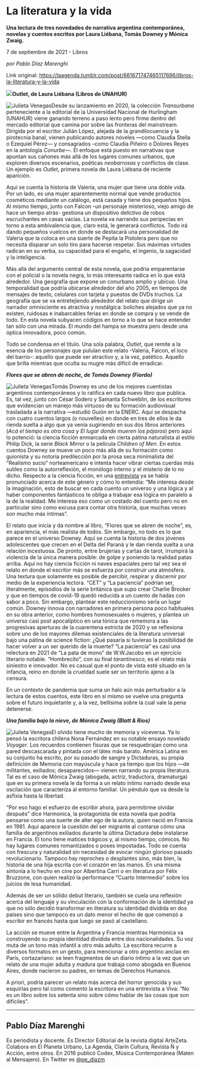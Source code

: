 # La literatura y la vida

**Una lectura de tres novedades de narrativa argentina contemporánea, novelas y cuentos escritos por Laura Liébana, Tomás Downey y Mónica Zwaig.**

7 de septiembre de 2021 - Libros

_por Pablo Díaz Marenghi_

Link original: https://laagenda.tumblr.com/post/661671747465117696/libros-la-literatura-y-la-vida

![](https://64.media.tumblr.com/34e8fca57354195dc642159836c5c488/993075ecb1699ffe-7e/s500x750/242e08def6d8a7d4dd924bafb79c15e0b12b7ac2.png)**Outlet,
de Laura Liébana (Libros de UNAHUR)**

![Julieta Venegas](https://64.media.tumblr.com/7fe36ebd49014dcb7bc5d5a41e4e34b4/993075ecb1699ffe-b3/s250x400/930b042d6a61fc3aec71815e00574366ec2ee130.png)Desde su
lanzamiento en 2020, la colección *Transurbana*
perteneciente a la editorial de la Universidad Nacional de Hurlingham (UNAHUR)
viene ganando terreno a paso lento pero firme dentro del mercado editorial que
camina por sobre las fronteras del mainstream. Dirigida por el escritor Julián
López, alejada de la grandilocuencia y la pirotecnia banal, vienen publicando
autores nóveles —como Claudia Stella o Ezequiel Pérez— y consagrados –como
Claudia Piñeiro o Dolores Reyes en la antología *Conurbe*—. El enfoque está puesto en narrativas que apuntan sus
cañones más allá de los lugares comunes urbanos, que exploren diversos
escenarios, poéticas *neobarrosas* y
conflictos de clase. Un ejemplo es *Outlet*,
primera novela de Laura Liébana de reciente aparición. 

  
Aquí se cuenta la
historia de Valeria, una mujer que tiene una doble vida. Por un lado, es una
mujer aparentemente normal que vende productos cosméticos mediante un catálogo,
está casada y tiene dos pequeños hijos. Al mismo tiempo, junto con Falcon -un
personaje misterioso, viejo amigo de hace un tiempo atrás- gestiona un
dispositivo delictivo de robos escruchantes en casas vacías. La novela va
narrando sus peripecias en torno a esta ambivalencia que, claro está, le
generará conflictos. Todo irá dando pequeños vuelcos en donde se destacará una
personalidad de Valeria que la coloca en una suerte de Pepita la Pistolera pero
que no necesita disparar un solo tiro para hacerse respetar. Sus máximas
virtudes radican en su verba, su capacidad para el engaño, el ingenio, la
sagacidad y la inteligencia. 

Más allá del
argumento central de esta novela, que podría emparentarse con el policial o la
novela negra, lo más interesante radica en lo que está alrededor. Una geografía
que expone un conurbano amplio y ubicuo. Una temporalidad que podría ubicarse
alrededor del año 2005, en tiempos de mensajes de texto, celulares con tarjeta
y puestos de DVDs truchos. La geografía que se va entretejiendo alrededor del
relato que dirige un narrador omnisciente es atractiva y nostálgica: boliches
alejados que ya no existen, ruidosas e inabarcables ferias en donde se compra y
se vende de todo. En esta novela subyacen códigos en torno a lo que se hace
entender tan sólo con una mirada. El mundo del hampa se muestra pero desde una
óptica innovadora, poco común. 

Todo se condensa en
el título. Una sola palabra, *Outlet*,
que remite a la esencia de los personajes que pululan este relato -Valeria,
Falcon, el loco del barrio-: aquello que puede ser atractivo y, a la vez,
patético. Aquello que brilla mientras que oculta su mugre más difícil de
erradicar.

***Flores que se abren
de noche, de Tomás Downey (Fiordo)***

![Julieta Venegas](https://64.media.tumblr.com/2a8342469cb9e68bf795b593ee8d28c1/993075ecb1699ffe-fb/s250x400/972cbfbcd0f4985348841ca7b37606f573ed6e8c.jpg)Tomás Downey es uno
de los mejores cuentistas argentinos contemporáneos y lo ratifica en cada nuevo
libro que publica. Es, tal vez, junto con César Sodero y Samanta Schweblin, de
los escritores que evidencian un manejo más virtuoso de su formación
audiovisual trasladada a la narrativa —estudió Guión en la ENERC. Aquí se
despacha con cuatro cuentos largos (o nouvelles) en donde en tres de ellos le
da rienda suelta a algo que ya venía sugiriendo en sus dos libros anteriores (*Acá el tiempo es otra cosa* y *El lugar donde mueren los pájaros*) pero
aquí lo potenció: la ciencia ficción enmarcada en cierta pátina naturalista al
estilo Philip Dick, la serie *Black Mirror*
o la película *Children of Men*. En
estos cuentos Downey se mueve un poco más allá de su formación como guionista y
su notoria predilección por la prosa seca minimalista del “Realismo sucio”
norteamericano e intenta hacer vibrar ciertas cuerdas más sutiles  como la autorreflexión, el monólogo interno y
el misterio de lo no dicho. Respecto a la ciencia ficción, en una [entrevista](https://www.almagrorevista.com.ar/necesito-escribir-mucho-sacarme-la-basura) ya se había pronunciado acerca de
este género y cómo lo entendía: “Me interesa desde la imaginación, esto de
buscar en cada cuento un universo y una lógica y al haber componentes
fantásticos te obliga a trabajar esa lógica en paralelo a la de la realidad. Me
interesa eso como un costado del cuento pero no en particular sino como excusa
para contar otra historia, que muchas veces son mucho más íntimas”. 

  
El relato que
inicia y da nombre al libro, “Flores que se abren de noche”, es, en apariencia,
el más realista de todos. Sin embargo, no todo es lo que parece en el universo
Downey. Aquí se cuenta la historia de dos jóvenes adolescentes que crecen en el
Delta del Paraná y le dan rienda suelta a una relación incestuosa. De pronto,
entre brujerías y cartas de tarot, irrumpirá la violencia de la única manera
posible: de golpe y poniendo la realidad patas arriba. Aquí no hay ciencia
ficción ni naves espaciales pero tal vez sea el relato en donde el escritor más
se esfuerza por construir una atmósfera. Una textura que solamente es posible
de percibir, respirar y discernir por medio de la experiencia lectora. “CET” y
“La paciencia” podrían ser, literalmente, episodios de la serie británica que
supo crear Charlie Brooker y que en tiempos de covid-19 quedó reducida a un
cuento de hadas con sabor a poco. Sin embargo, plantear este reduccionismo
sería un lugar común. Downey innova con narradores en primera persona poco habituales
en su obra anterior, como hombres homosexuales o mujeres, y plantea un universo
casi post apocalíptico en una tónica que rememora a las progresivas aperturas
de la cuarentena estricta de 2020 y se reflexiona sobre uno de los mayores
dilemas existenciales de la literatura universal bajo una pátina de science
fiction: ¿Qué pasaría si tuvieras la posibilidad de hacer volver a un ser
querido de la muerte? “La paciencia” es casi una relectura en 2021 de “La pata
de mono” de W.W.Jacobs en un ejercicio literario notable. “Hombrecito”, con su
final *tarantinesco*, es el relato más
siniestro e innovador. No es casual que el punto de vista esté situado en la
infancia, reino en donde la crueldad suele ser un territorio ajeno a la
censura. 

En un contexto de
pandemia que suma un halo aún más perturbador a la lectura de estos cuentos,
este libro en sí mismo se vuelve una pregunta sobre el futuro inquietante y, a
la vez, bellísima sobre la cual vale la pena detenerse. 

***Una familia bajo la
nieve, de Mónica Zwaig (Blatt & Ríos)*** 

![Julieta Venegas](https://64.media.tumblr.com/3bbe0bac6d25997dd02c08b523d92eb7/993075ecb1699ffe-2b/s250x400/5bb7717d9fe2d80f1dfb85a6b7150b2c8056d3cf.png)El olvido tiene
mucho de memoria y viceversa. Ya lo pensó la escritora chilena Nona Fernández
en su notable ensayo novelado *Voyager*.
Los recuerdos contienen fisuras que se resquebrajan como una pared descascarada
y pintada con el látex más barato. América Latina en su conjunto ha escrito,
por su pasado de sangre y Dictaduras, su propia definición de Memoria con
mayúscula y hace ya tiempo que los hijos —de militantes, exiliados;
desaparecidos— vienen narrando su propia literatura. Tal es el caso de Mónica
Zwaig  (abogada, actriz, traductora,
dramaturga) que en su primera novela le da forma a un relato íntimo narrado
desde esa oscilación que caracteriza al entorno familiar. Un péndulo que va
desde la asfixia hasta la libertad.

  
“Por eso hago el esfuerzo
de escribir ahora, para permitirme olvidar después” dice Harmonica, la
protagonista de esta novela que podría pensarse como una suerte de alter ego de
la autora, quien nació en Francia en 1981. Aquí aparece la cuestión del ser
migrante al contarse cómo una familia de argentinos exiliados durante la última
Dictadura debe instalarse en Francia. El tono tiene matices trágicos y, al
mismo tiempo, cómicos. No hay lugares comunes romantizados o poses impostadas.
Todo se cuenta con frescura y naturalidad sin necesidad de evocar ningún
glorioso pasado revolucionario. Tampoco hay reproches o desplantes sino, más
bien, la historia de una hija escrita con el corazón en las manos. En una misma
sintonía a lo hecho en cine por Albertina Carri o en literatura por Félix
Bruzzone, con quien realizó la performance “Cuarto Intermedio” sobre los
juicios de lesa humanidad. 

Además de ser un
sólido debut literario, también se cuela una reflexión acerca del lenguaje y su
vinculación con la conformación de la identidad ya que no sólo decidió
transformar en literatura su identidad dividida en dos países sino que tampoco
es un dato menor el hecho de que comenzó a escribir en francés hasta que luego
se pasó al castellano.   

La acción se mueve
entre la Argentina y Francia mientras Harmónica va construyendo su propia
identidad dividida entre dos nacionalidades. Su voz muta de un tono más
infantil a otro más adulto. La escritora recurre a diversos formatos en un
gesto, para mencionar a otro argentino anclao en París, cortazariano: se leen
fragmentos de un diario íntimo a la vez que un relato de una mujer adulta y
madura que trabaja como abogada en Buenos Aires, donde nacieron su padres, en
temas de Derechos Humanos. 

A priori, podría
parecer un relato más acerca del horror genocida y sus esquirlas pero tal como
comentó la escritora en una entrevista a Viva: “No es un libro sobre los
setenta sino sobre cómo hablar de las cosas que son difíciles”. 



---

Pablo Díaz Marenghi
-------------------

 Es periodista y docente. Es Director Editorial de la revista digital ArteZeta. Colabora en El Planeta Urbano, La Agenda, Clarín Cultura, Revista Ñ y Acción, entre otros. En 2016 publicó Codex, Música Contemporánea (Maten al Mensajero). En Twitter es [@pe\_diazm](https://twitter.com/pe_diazm) 

